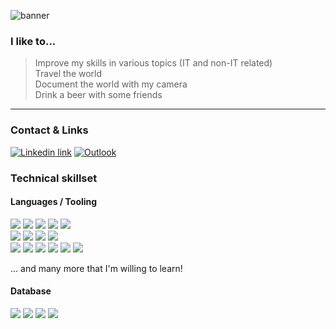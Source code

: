 ![banner](https://github.com/user-attachments/assets/96e8e8db-0bb0-493e-bddf-1bcc833e55ed)

### I like to...

>
> Improve my skills in various topics (IT and non-IT related)  
> Travel the world    
> Document the world with my camera  
> Drink a beer with some friends
>

***

### Contact & Links

[![Linkedin link](https://img.shields.io/badge/LinkedIn-222?style=for-the-badge&logo=linkedin&logoColor=white)](https://www.linkedin.com/in/oliver-jenny-a49613261/)
[![Outlook](https://img.shields.io/badge/Email-222?style=for-the-badge&logo=microsoft-outlook&logoColor=white)](mailto:oliver.jenny@bluemail.ch)

### Technical skillset

#### Languages / Tooling
![](https://img.shields.io/badge/React-222?style=for-the-badge&logo=react&logoColor=white)
![](https://img.shields.io/badge/Next.js-222?logo=nextdotjs&logoColor=fff&style=for-the-badge)
![](https://img.shields.io/badge/ts--node-222?style=for-the-badge&logo=ts-node&logoColor=white)
![](https://img.shields.io/badge/Node.js-222?style=for-the-badge&logo=node.js&logoColor=white)
![](https://img.shields.io/badge/Spring-222?style=for-the-badge&logo=spring&logoColor=white)  
![](https://img.shields.io/badge/HTML-222?style=for-the-badge&logo=html5&logoColor=white)
![](https://img.shields.io/badge/CSS-222?&style=for-the-badge&logo=css3&logoColor=white)
![](https://img.shields.io/badge/Sass-222?style=for-the-badge&logo=sass&logoColor=white)
![](https://img.shields.io/badge/Tailwind-222?style=for-the-badge&logo=tailwind-css&logoColor=white)  
![](https://img.shields.io/badge/TypeScript-222?style=for-the-badge&logo=typescript&logoColor=white)
![](https://img.shields.io/badge/JavaScript-222?style=for-the-badge&logo=JavaScript&logoColor=white)
![](https://img.shields.io/badge/Java-222?style=for-the-badge&logo=openjdk&logoColor=white)
![](https://img.shields.io/badge/Bash-222?style=for-the-badge&logo=GNU%20Bash&logoColor=white)
![](https://img.shields.io/badge/GIT-222?style=for-the-badge&logo=git&logoColor=white)
![](https://img.shields.io/badge/npm-222?style=for-the-badge&logo=npm&logoColor=white)

... and many more that I'm willing to learn!

#### Database
![](https://img.shields.io/badge/MongoDB-222?style=for-the-badge&logo=mongodb&logoColor=white)
![](https://img.shields.io/badge/MariaDB-222?style=for-the-badge&logo=mariadb&logoColor=white)
![](https://img.shields.io/badge/PostgreSQL-222?style=for-the-badge&logo=postgresql&logoColor=white)
![](https://img.shields.io/badge/Firebase-222?style=for-the-badge&logo=Firebase&logoColor=white)
